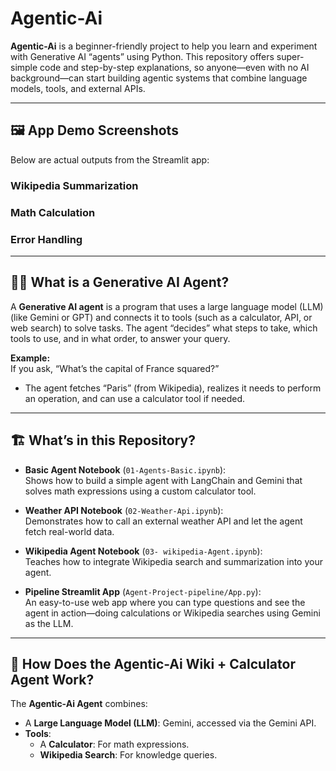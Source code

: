 # Agentic-Ai 
 
**Agentic-Ai** is a beginner-friendly project to help you learn and experiment with Generative AI “agents” using Python. This repository offers super-simple code and step-by-step explanations, so anyone—even with no AI background—can start building agentic systems that combine language models, tools, and external APIs.

---

## 🖼️ App Demo Screenshots

Below are actual outputs from the Streamlit app:

### Wikipedia Summarization


### Math Calculation 


### Error Handling



---

## 🧑‍🎓 What is a Generative AI Agent?

A **Generative AI agent** is a program that uses a large language model (LLM) (like Gemini or GPT) and connects it to tools (such as a calculator, API, or web search) to solve tasks. The agent “decides” what steps to take, which tools to use, and in what order, to answer your query.

**Example:**  
If you ask, “What’s the capital of France squared?”  
- The agent fetches “Paris” (from Wikipedia), realizes it needs to perform an operation, and can use a calculator tool if needed.

---

## 🏗️ What’s in this Repository?

- **Basic Agent Notebook** (`01-Agents-Basic.ipynb`):  
  Shows how to build a simple agent with LangChain and Gemini that solves math expressions using a custom calculator tool.

- **Weather API Notebook** (`02-Weather-Api.ipynb`):  
  Demonstrates how to call an external weather API and let the agent fetch real-world data.

- **Wikipedia Agent Notebook** (`03- wikipedia-Agent.ipynb`):  
  Teaches how to integrate Wikipedia search and summarization into your agent.

- **Pipeline Streamlit App** (`Agent-Project-pipeline/App.py`):  
  An easy-to-use web app where you can type questions and see the agent in action—doing calculations or Wikipedia searches using Gemini as the LLM.

---

## 🧩 How Does the Agentic-Ai Wiki + Calculator Agent Work?

The **Agentic-Ai Agent** combines:
- A **Large Language Model (LLM)**: Gemini, accessed via the Gemini API.
- **Tools**:
  - A **Calculator**: For math expressions.
  - **Wikipedia Search**: For knowledge queries.
